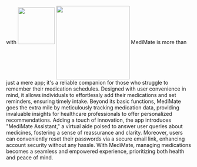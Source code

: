 with <img src="https://github.com/yashwanths814/MediMate/assets/123622523/2a1bdebc-416d-408f-a938-9f274a81e2d8" width="100" height="100">
<img align="center" width="200" height="200" src="https://github.com/yashwanths814/MediMate/assets/123622523/2a1bdebc-416d-408f-a938-9f274a81e2d8">
MediMate is more than just a mere app; it's a reliable companion for those who struggle to remember their medication schedules. Designed with user convenience in mind, it allows individuals to effortlessly add their medications and set reminders, ensuring timely intake. Beyond its basic functions, MediMate goes the extra mile by meticulously tracking medication data, providing invaluable insights for healthcare professionals to offer personalized recommendations. Adding a touch of innovation, the app introduces "MediMate Assistant," a virtual aide poised to answer user queries about medicines, fostering a sense of reassurance and clarity. Moreover, users can conveniently reset their passwords via a secure email link, enhancing account security without any hassle. With MediMate, managing medications becomes a seamless and empowered experience, prioritizing both health and peace of mind.




